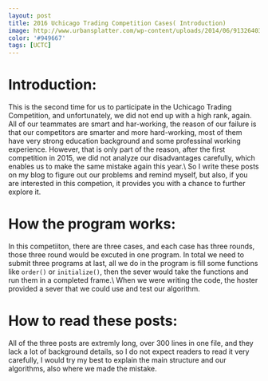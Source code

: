 ```yaml
---
layout: post
title: 2016 Uchicago Trading Competition Cases( Introduction)
image: http://www.urbansplatter.com/wp-content/uploads/2014/06/91326403.jpg
color: '#949667'
tags: [UCTC]
---
```

# Introduction:
This is the second time for us to participate in the Uchicago Trading Competition, and unfortunately, we did not end up with a high rank, again. All of our teammates are smart and har-working, the reason of our failure is that our competitors are smarter and more hard-working, most of them have very strong education background and some professinal working experience. However, that is only part of the reason, after the first competition in 2015, we did not analyze our disadvantages carefully, which enables us to make the same mistake again this year.\\
So I write these posts on my blog to figure out our problems and remind myself, but also, if you are interested in this competion, it provides you with a chance to further explore it.

# How the program works:
In this competiiton, there are three cases, and each case has three rounds, those three round would be excuted in one program. In total we need to submit three programs at last, all we do in the program is fill some functions like `order()` or `initialize()`, then the sever would take the functions and run them in a completed frame.\\
When we were writing the code, the hoster provided a sever that we could use and test our algorithm.

# How to read these posts:
All of the three posts are extremly long, over 300 lines in one file, and they lack a lot of background details, so I do not expect readers to read it very carefully, I would try my best to explain the main structure and our algorithms, also where we made the mistake.   